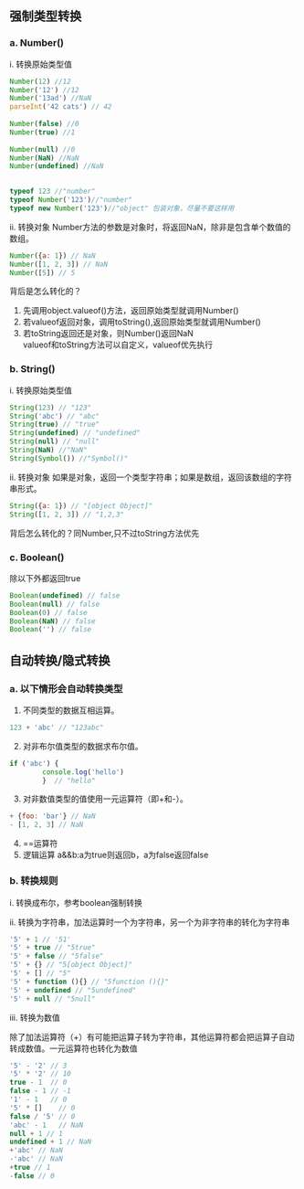 ## 强制类型转换
### a. Number()

i. 转换原始类型值
```javascript
Number(12) //12
Number('12') //12
Number('13ad') //NaN
parseInt('42 cats') // 42
			
Number(false) //0
Number(true) //1
			
Number(null) //0
Number(NaN) //NaN
Number(undefined) //NaN

		    
typeof 123 //"number"
typeof Number('123')//"number"
typeof new Number('123')//"object" 包装对象，尽量不要这样用
```

ii. 转换对象
Number方法的参数是对象时，将返回NaN，除非是包含单个数值的数组。
```javascript
Number({a: 1}) // NaN
Number([1, 2, 3]) // NaN
Number([5]) // 5
```			
背后是怎么转化的？
1) 先调用object.valueof()方法，返回原始类型就调用Number()
2) 若valueof返回对象，调用toString(),返回原始类型就调用Number()
3) 若toString返回还是对象，则Number()返回NaN				
valueof和toString方法可以自定义，valueof优先执行

### b. String()

i. 转换原始类型值
```javascript
String(123) // "123"
String('abc') // "abc"
String(true) // "true"
String(undefined) // "undefined"
String(null) // "null"
String(NaN) //"NaN"
String(Symbol()) //"Symbol()"
```			

ii. 转换对象
如果是对象，返回一个类型字符串；如果是数组，返回该数组的字符串形式。
```javascript
String({a: 1}) // "[object Object]"
String([1, 2, 3]) // "1,2,3"
```			
背后怎么转化的？同Number,只不过toString方法优先

### c. Boolean()
除以下外都返回true
```javascript
Boolean(undefined) // false
Boolean(null) // false
Boolean(0) // false
Boolean(NaN) // false
Boolean('') // false
```
		
## 自动转换/隐式转换
### a. 以下情形会自动转换类型
1) 不同类型的数据互相运算。
```javascript
123 + 'abc' // "123abc"
```
2) 对非布尔值类型的数据求布尔值。
```javascript
if ('abc') {
        console.log('hello')
        }  // "hello"
```
3) 对非数值类型的值使用一元运算符（即+和-）。
```javascript
+ {foo: 'bar'} // NaN
- [1, 2, 3] // NaN
```

4) ==运算符
5) 逻辑运算
a&&b:a为true则返回b，a为false返回false

### b. 转换规则

i. 转换成布尔，参考boolean强制转换

ii. 转换为字符串，加法运算时一个为字符串，另一个为非字符串的转化为字符串

```javascript
'5' + 1 // '51'
'5' + true // "5true"
'5' + false // "5false"
'5' + {} // "5[object Object]"
'5' + [] // "5"
'5' + function (){} // "5function (){}"
'5' + undefined // "5undefined"
'5' + null // "5null"
```
iii. 转换为数值

除了加法运算符（+）有可能把运算子转为字符串，其他运算符都会把运算子自动转成数值。一元运算符也转化为数值
```javascript
'5' - '2' // 3
'5' * '2' // 10
true - 1  // 0
false - 1 // -1
'1' - 1   // 0
'5' * []    // 0
false / '5' // 0
'abc' - 1   // NaN
null + 1 // 1
undefined + 1 // NaN
+'abc' // NaN
-'abc' // NaN
+true // 1
-false // 0
```